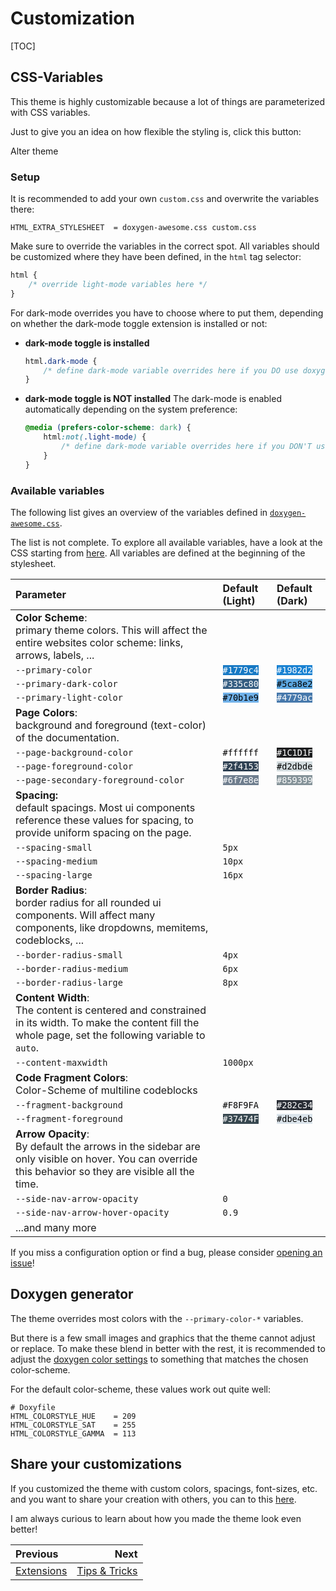 # Customization

[TOC]


## CSS-Variables

This theme is highly customizable because a lot of things are parameterized with CSS variables.

Just to give you an idea on how flexible the styling is, click this button:

<div class="alter-theme-button" onclick="toggle_alternative_theme()" onkeypress="if (event.keyCode == 13) toggle_alternative_theme()" tabindex=0>Alter theme</div>

### Setup

It is recommended to add your own `custom.css` and overwrite the variables there:
```
HTML_EXTRA_STYLESHEET  = doxygen-awesome.css custom.css
```

Make sure to override the variables in the correct spot. All variables should be customized where they have been defined, in the `html` tag selector:

```css
html {
    /* override light-mode variables here */
}
```

For dark-mode overrides you have to choose where to put them, depending on whether the dark-mode toggle extension is installed or not:

<div class="tabbed">

- <b class="tab-title">dark-mode toggle is installed</b>
    ```css
    html.dark-mode {
        /* define dark-mode variable overrides here if you DO use doxygen-awesome-darkmode-toggle.js */
    }
    ```
- <b class="tab-title">dark-mode toggle is **NOT** installed</b>
   The dark-mode is enabled automatically depending on the system preference:
    ```css
    @media (prefers-color-scheme: dark) {
        html:not(.light-mode) {
            /* define dark-mode variable overrides here if you DON'T use doxygen-awesome-darkmode-toggle.js */
        }
    }
    ```

</div>

### Available variables

The following list gives an overview of the variables defined in [`doxygen-awesome.css`](https://github.com/jothepro/doxygen-awesome-css/blob/main/doxygen-awesome.css).

The list is not complete. To explore all available variables, have a look at the CSS starting from [here](https://github.com/jothepro/doxygen-awesome-css/blob/main/doxygen-awesome.css#L30).
All variables are defined at the beginning of the stylesheet.

| Parameter                           | Default (Light)                                             | Default (Dark)                                              |
| :---------------------------------- | :---------------------------------------------------------- | :---------------------------------------------------------- |
| **Color Scheme**:<br>primary theme colors. This will affect the entire websites color scheme: links, arrows, labels, ...                                      |||
| `--primary-color`                   | <code style="background:#1779c4;color:white">#1779c4</code> | <code style="background:#1982d2;color:white">#1982d2</code> |
| `--primary-dark-color`              | <code style="background:#335c80;color:white">#335c80</code> | <code style="background:#5ca8e2;color:black">#5ca8e2</code> |
| `--primary-light-color`             | <code style="background:#70b1e9;color:black">#70b1e9</code> | <code style="background:#4779ac;color:white">#4779ac</code> |
| **Page Colors**:<br>background and foreground (text-color) of the documentation.                                                                              |||
| `--page-background-color`           | <code style="background:#ffffff;color:black">#ffffff</code> | <code style="background:#1C1D1F;color:white">#1C1D1F</code> |
| `--page-foreground-color`           | <code style="background:#2f4153;color:white">#2f4153</code> | <code style="background:#d2dbde;color:black">#d2dbde</code> |
| `--page-secondary-foreground-color` | <code style="background:#6f7e8e;color:white">#6f7e8e</code> | <code style="background:#859399;color:white">#859399</code> |
| **Spacing:**<br>default spacings. Most ui components reference these values for spacing, to provide uniform spacing on the page.                              |||
| `--spacing-small`                   | `5px`                                                       |                                                             |
| `--spacing-medium`                  | `10px`                                                      |                                                             |
| `--spacing-large`                   | `16px`                                                      |                                                             |
| **Border Radius**:<br>border radius for all rounded ui components. Will affect many components, like dropdowns, memitems, codeblocks, ...                     |||
| `--border-radius-small`             | `4px`                                                       |                                                             |
| `--border-radius-medium`            | `6px`                                                       |                                                             |
| `--border-radius-large`             | `8px`                                                       |                                                             |
| **Content Width**:<br>The content is centered and constrained in its width. To make the content fill the whole page, set the following variable to `auto`.    |||
| `--content-maxwidth`                | `1000px`                                                    |                                                             |
| **Code Fragment Colors**:<br>Color-Scheme of multiline codeblocks                                                                                             |||
| `--fragment-background`             | <code style="background:#F8F9FA;color:black">#F8F9FA</code> | <code style="background:#282c34;color:white">#282c34</code> |
| `--fragment-foreground`             | <code style="background:#37474F;color:white">#37474F</code> | <code style="background:#dbe4eb;color:black">#dbe4eb</code> |
| **Arrow Opacity**:<br>By default the arrows in the sidebar are only visible on hover. You can override this behavior so they are visible all the time.       |||
| `--side-nav-arrow-opacity`          | `0`                                                         |                                                             |
| `--side-nav-arrow-hover-opacity`    | `0.9`                                                       |                                                             |
| ...and many more                                                                                                                                              |||


If you miss a configuration option or find a bug, please consider [opening an issue](https://github.com/jothepro/doxygen-awesome-css/issues)!

## Doxygen generator

The theme overrides most colors with the `--primary-color-*` variables.

But there is a few small images and graphics that the theme cannot adjust or replace. To make these blend in better with
the rest, it is recommended to adjust the [doxygen color settings](https://www.doxygen.nl/manual/customize.html#minor_tweaks_colors) 
to something that matches the chosen color-scheme.

For the default color-scheme, these values work out quite well:

```
# Doxyfile
HTML_COLORSTYLE_HUE    = 209
HTML_COLORSTYLE_SAT    = 255
HTML_COLORSTYLE_GAMMA  = 113
```

## Share your customizations

If you customized the theme with custom colors, spacings, font-sizes, etc. and you want to share your creation with others, you can to this [here](https://github.com/jothepro/doxygen-awesome-css/discussions/13).

I am always curious to learn about how you made the theme look even better!


<div class="section_buttons">

| Previous                    |                       Next |
|:----------------------------|---------------------------:|
| [Extensions](extensions.md) | [Tips & Tricks](tricks.md) |

</div>